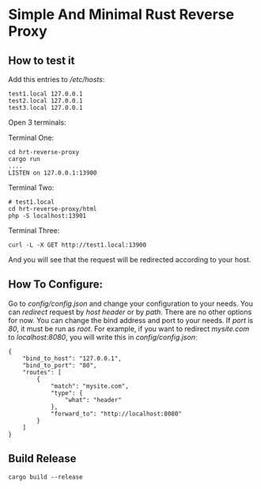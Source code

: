 # Simple And Minimal Rust Reverse Proxy

## How to test it
Add this entries to */etc/hosts*:
```
test1.local 127.0.0.1
test2.local 127.0.0.1
test3.local 127.0.0.1
```

Open 3 terminals:

Terminal One:
```
cd hrt-reverse-proxy
cargo run
....
LISTEN on 127.0.0.1:13900
```

Terminal Two:
```
# test1.local
cd hrt-reverse-proxy/html
php -S localhost:13901
```

Terminal Three:
```
curl -L -X GET http://test1.local:13900
```

And you will see that the request will be redirected according to your host.

## How To Configure:
Go to *config/config.json* and change your configuration to your needs.
You can *redirect* request by *host header* or by *path*.
There are no other options for now.
You can change the bind address and port to your needs.
If *port* is *80*, it must be run as *root*.
For example, if you want to redirect *mysite.com* to *localhost:8080*,
you will write this in *config/config.json*:
```
{
    "bind_to_host": "127.0.0.1",
    "bind_to_port": "80",
    "routes": [
        {
            "match": "mysite.com",
            "type": {
                "what": "header"
            },
            "forward_to": "http://localhost:8080"
        }
    ]
}
```

## Build Release
```
cargo build --release
```